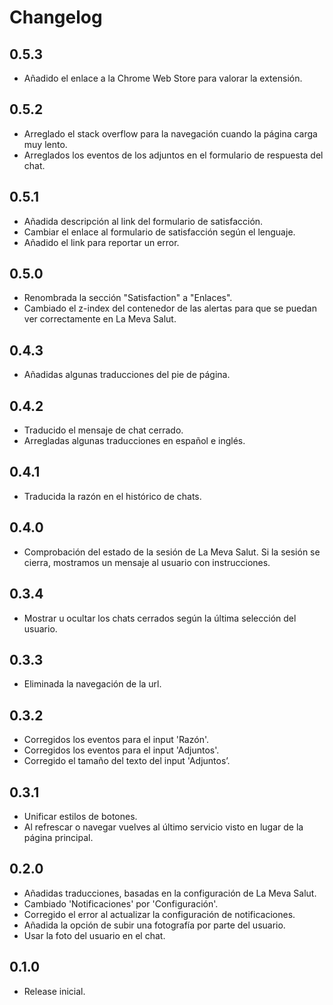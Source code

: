 # Changelog

## 0.5.3

- Añadido el enlace a la Chrome Web Store para valorar la extensión.

## 0.5.2

- Arreglado el stack overflow para la navegación cuando la página carga muy lento.
- Arreglados los eventos de los adjuntos en el formulario de respuesta del chat.

## 0.5.1

- Añadida descripción al link del formulario de satisfacción.
- Cambiar el enlace al formulario de satisfacción según el lenguaje.
- Añadido el link para reportar un error.

## 0.5.0

- Renombrada la sección "Satisfaction" a "Enlaces".
- Cambiado el z-index del contenedor de las alertas para que se puedan ver correctamente en La Meva Salut.

## 0.4.3

- Añadidas algunas traducciones del pie de página.

## 0.4.2

- Traducido el mensaje de chat cerrado.
- Arregladas algunas traducciones en español e inglés.

## 0.4.1

- Traducida la razón en el histórico de chats.

## 0.4.0

- Comprobación del estado de la sesión de La Meva Salut. Si la sesión se cierra, mostramos un mensaje al usuario con instrucciones.

## 0.3.4

- Mostrar u ocultar los chats cerrados según la última selección del usuario.

## 0.3.3

- Eliminada la navegación de la url.

## 0.3.2

- Corregidos los eventos para el input 'Razón'.
- Corregidos los eventos para el input 'Adjuntos'.
- Corregido el tamaño del texto del input 'Adjuntos’.

## 0.3.1

- Unificar estilos de botones.
- Al refrescar o navegar vuelves al último servicio visto en lugar de la página principal.

## 0.2.0

- Añadidas traducciones, basadas en la configuración de La Meva Salut.
- Cambiado 'Notificaciones' por 'Configuración'.
- Corregido el error al actualizar la configuración de notificaciones.
- Añadida la opción de subir una fotografía por parte del usuario.
- Usar la foto del usuario en el chat.

## 0.1.0

- Release inicial.
